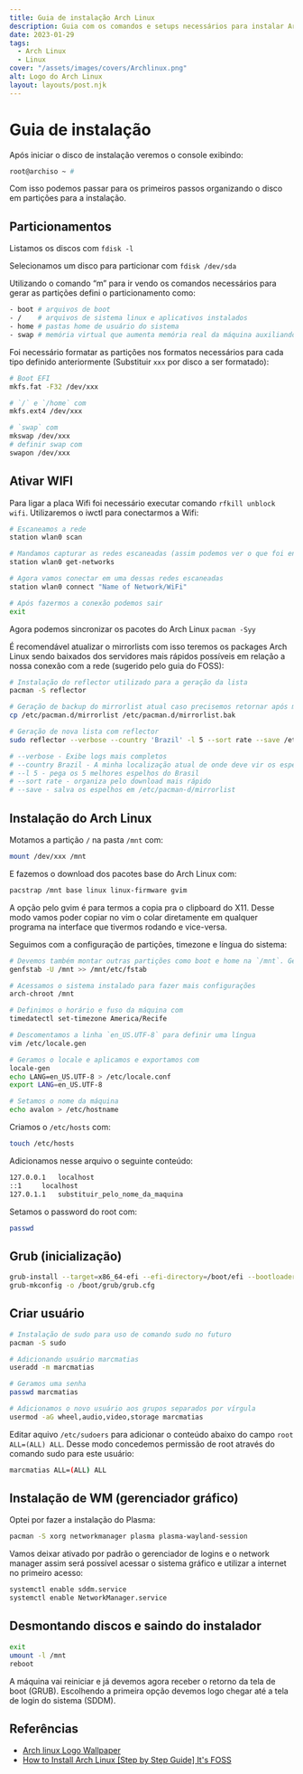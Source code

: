 ```yaml
---
title: Guia de instalação Arch Linux
description: Guia com os comandos e setups necessários para instalar Arch Linux
date: 2023-01-29
tags:
  - Arch Linux
  - Linux
cover: "/assets/images/covers/Archlinux.png"
alt: Logo do Arch Linux
layout: layouts/post.njk
---
```


# Guia de instalação

Após iniciar o disco de instalação veremos o console exibindo:

```bash
root@archiso ~ #
```

Com isso podemos passar para os primeiros passos organizando o disco em partições para a instalação.

## Particionamentos

Listamos os discos com `fdisk -l`

Selecionamos um disco para particionar com `fdisk /dev/sda`

Utilizando o comando “m” para ir vendo os comandos necessários para gerar as partições defini o particionamento como:

```bash
- boot # arquivos de boot
- /    # arquivos de sistema linux e aplicativos instalados
- home # pastas home de usuário do sistema
- swap # memória virtual que aumenta memória real da máquina auxiliando RAM do computador
```

Foi necessário formatar as partições nos formatos necessários para cada tipo definido anteriormente (Substituir `xxx` por disco a ser formatado):

```bash
# Boot EFI
mkfs.fat -F32 /dev/xxx

# `/` e `/home` com
mkfs.ext4 /dev/xxx

# `swap` com
mkswap /dev/xxx
# definir swap com
swapon /dev/xxx
```

## Ativar WIFI

Para ligar a placa Wifi foi necessário executar comando `rfkill unblock wifi`. Utilizaremos o iwctl para conectarmos a Wifi:

```bash
# Escaneamos a rede
station wlan0 scan

# Mandamos capturar as redes escaneadas (assim podemos ver o que foi encontrado)
station wlan0 get-networks

# Agora vamos conectar em uma dessas redes escaneadas
station wlan0 connect "Name of Network/WiFi"

# Após fazermos a conexão podemos sair
exit
```

Agora podemos sincronizar os pacotes do Arch Linux `pacman -Syy`

É recomendável atualizar o mirrorlists com isso teremos os packages Arch Linux sendo baixados dos servidores mais rápidos possíveis em relação a nossa conexão com a rede (sugerido pelo guia do FOSS):

```bash
# Instalação do reflector utilizado para a geração da lista
pacman -S reflector

# Geração de backup do mirrorlist atual caso precisemos retornar após modificações indesejadas
cp /etc/pacman.d/mirrorlist /etc/pacman.d/mirrorlist.bak

# Geração de nova lista com reflector
sudo reflector --verbose --country 'Brazil' -l 5 --sort rate --save /etc/pacman.d/mirrorlist

# --verbose - Exibe logs mais completos
# --country Brazil - A minha localização atual de onde deve vir os espelhos para download
# --l 5 - pega os 5 melhores espelhos do Brasil
# --sort rate - organiza pelo download mais rápido
# --save - salva os espelhos em /etc/pacman-d/mirrorlist
```

## Instalação do Arch Linux

Motamos a partição `/` na pasta `/mnt` com:

```bash
mount /dev/xxx /mnt
```

E fazemos o download dos pacotes base do Arch Linux com:

```bash
pacstrap /mnt base linux linux-firmware gvim
```

A opção pelo gvim é para termos a copia pra o clipboard do X11. Desse modo vamos poder copiar no vim o colar diretamente em qualquer programa na interface que tivermos rodando e vice-versa.

Seguimos com a configuração de partições, timezone e língua do sistema:

```bash
# Devemos também montar outras partições como boot e home na `/mnt`. Geramos o fstab
genfstab -U /mnt >> /mnt/etc/fstab

# Acessamos o sistema instalado para fazer mais configurações
arch-chroot /mnt

# Definimos o horário e fuso da máquina com
timedatectl set-timezone America/Recife

# Descomentamos a linha `en_US.UTF-8` para definir uma língua
vim /etc/locale.gen

# Geramos o locale e aplicamos e exportamos com
locale-gen
echo LANG=en_US.UTF-8 > /etc/locale.conf
export LANG=en_US.UTF-8

# Setamos o nome da máquina
echo avalon > /etc/hostname
```

Criamos o `/etc/hosts` com:

```bash
touch /etc/hosts
```

Adicionamos nesse arquivo o seguinte conteúdo:

```bash
127.0.0.1	localhost
::1		localhost
127.0.1.1	substituir_pelo_nome_da_maquina
```

Setamos o password do root com:

```bash
passwd
```

## Grub (inicialização)

```bash
grub-install --target=x86_64-efi --efi-directory=/boot/efi --bootloader-id=ArchLinux
grub-mkconfig -o /boot/grub/grub.cfg
```

## Criar usuário

```bash
# Instalação de sudo para uso de comando sudo no futuro
pacman -S sudo

# Adicionando usuário marcmatias
useradd -m marcmatias

# Geramos uma senha
passwd marcmatias

# Adicionamos o novo usuário aos grupos separados por vírgula
usermod -aG wheel,audio,video,storage marcmatias
```

Editar aquivo `/etc/sudoers` para adicionar o conteúdo abaixo do campo `root ALL=(ALL) ALL`. Desse modo concedemos permissão de root através do comando sudo para este usuário:

```bash
marcmatias ALL=(ALL) ALL
```

## Instalação de WM (gerenciador gráfico)

Optei por fazer a instalação do Plasma:

```bash
pacman -S xorg networkmanager plasma plasma-wayland-session
```

Vamos deixar ativado por padrão o gerenciador de logins e o network manager assim será
possível acessar o sistema gráfico e utilizar a internet no primeiro acesso:

```bash
systemctl enable sddm.service
systemctl enable NetworkManager.service
```

## Desmontando discos e saindo do instalador

```bash
exit
umount -l /mnt
reboot
```

A máquina vai reiniciar e já devemos agora receber o retorno da tela de boot (GRUB). Escolhendo a primeira opção devemos logo chegar até a tela de login do sistema (SDDM).

## Referências
- [Arch linux Logo Wallpaper](https://wallpapercrafter.com/104246-archlinux-arch-linux-cyan-white-white-background-arch-linux.html)
- [How to Install Arch Linux [Step by Step Guide] It's FOSS](https://itsfoss.com/install-arch-linux/)
